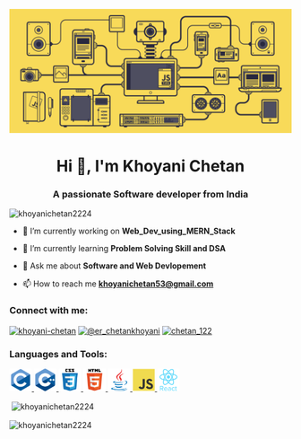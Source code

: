 ![logo](https://github.com/KhoyaniChetan2224/KhoyaniChetan2224/blob/main/github%20banner.gif)
<h1 align="center">Hi 👋, I'm Khoyani Chetan</h1>
<h3 align="center">A passionate Software developer from India</h3>

<p align="left"> <img src="https://komarev.com/ghpvc/?username=khoyanichetan2224&label=Profile%20views&color=0e75b6&style=flat" alt="khoyanichetan2224" /> </p>

- 🔭 I’m currently working on **Web_Dev_using_MERN_Stack**

- 🌱 I’m currently learning **Problem Solving Skill and DSA**

- 💬 Ask me about **Software and Web Devlopement**

- 📫 How to reach me **khoyanichetan53@gmail.com**

<h3 align="left">Connect with me:</h3>
<p align="left">
<a href="https://www.linkedin.com/in/khoyani-chetan-28a450315/" target="blank"><img align="center" src="https://raw.githubusercontent.com/rahuldkjain/github-profile-readme-generator/master/src/images/icons/Social/linked-in-alt.svg" alt="khoyani-chetan" height="30" width="40" /></a>
<a href="https://www.hackerrank.com/profile/er_chetankhoyani" target="blank"><img align="center" src="https://raw.githubusercontent.com/rahuldkjain/github-profile-readme-generator/master/src/images/icons/Social/hackerrank.svg" alt="@er_chetankhoyani" height="30" width="40" /></a>
<a href="https://leetcode.com/u/chetan_2407" target="blank"><img align="center" src="https://raw.githubusercontent.com/rahuldkjain/github-profile-readme-generator/master/src/images/icons/Social/leet-code.svg" alt="chetan_122" height="30" width="40" /></a>
</p>

<h3 align="left">Languages and Tools:</h3>
<p align="left"> <a href="https://www.cprogramming.com/" target="_blank" rel="noreferrer"> <img src="https://raw.githubusercontent.com/devicons/devicon/master/icons/c/c-original.svg" alt="c" width="40" height="40"/> </a> <a href="https://www.w3schools.com/cpp/" target="_blank" rel="noreferrer"> <img src="https://raw.githubusercontent.com/devicons/devicon/master/icons/cplusplus/cplusplus-original.svg" alt="cplusplus" width="40" height="40"/> </a> <a href="https://www.w3schools.com/css/" target="_blank" rel="noreferrer"> <img src="https://raw.githubusercontent.com/devicons/devicon/master/icons/css3/css3-original-wordmark.svg" alt="css3" width="40" height="40"/> </a> <a href="https://www.w3.org/html/" target="_blank" rel="noreferrer"> <img src="https://raw.githubusercontent.com/devicons/devicon/master/icons/html5/html5-original-wordmark.svg" alt="html5" width="40" height="40"/> </a> <a href="https://www.java.com" target="_blank" rel="noreferrer"> <img src="https://raw.githubusercontent.com/devicons/devicon/master/icons/java/java-original.svg" alt="java" width="40" height="40"/> </a> <a href="https://developer.mozilla.org/en-US/docs/Web/JavaScript" target="_blank" rel="noreferrer"> <img src="https://raw.githubusercontent.com/devicons/devicon/master/icons/javascript/javascript-original.svg" alt="javascript" width="40" height="40"/> </a> <a href="https://reactjs.org/" target="_blank" rel="noreferrer"> <img src="https://raw.githubusercontent.com/devicons/devicon/master/icons/react/react-original-wordmark.svg" alt="react" width="40" height="40"/> </a> </p>



<p>&nbsp;<img align="center" src="https://github-readme-stats.vercel.app/api?username=khoyanichetan2224&show_icons=true&locale=en" alt="khoyanichetan2224" /></p>

<p><img align="center" src="https://github-readme-streak-stats.herokuapp.com/?user=khoyanichetan2224&" alt="khoyanichetan2224" /></p>
